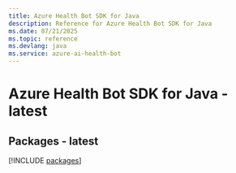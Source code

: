 ```yaml
---
title: Azure Health Bot SDK for Java
description: Reference for Azure Health Bot SDK for Java
ms.date: 07/21/2025
ms.topic: reference
ms.devlang: java
ms.service: azure-ai-health-bot
---
```

# Azure Health Bot SDK for Java - latest
## Packages - latest
[!INCLUDE [packages](health-bot-index.md)]